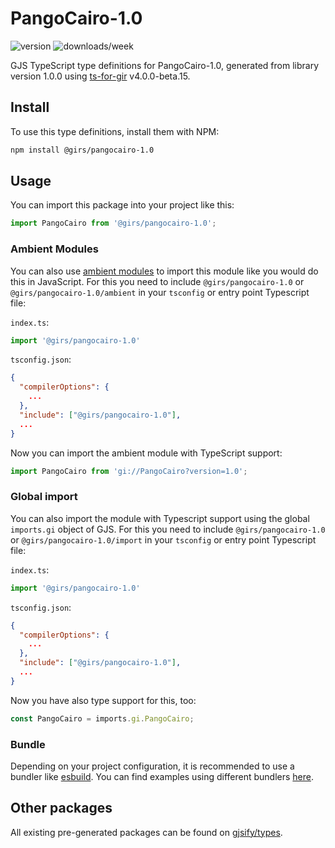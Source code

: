 
# PangoCairo-1.0

![version](https://img.shields.io/npm/v/@girs/pangocairo-1.0)
![downloads/week](https://img.shields.io/npm/dw/@girs/pangocairo-1.0)


GJS TypeScript type definitions for PangoCairo-1.0, generated from library version 1.0.0 using [ts-for-gir](https://github.com/gjsify/ts-for-gir) v4.0.0-beta.15.


## Install

To use this type definitions, install them with NPM:
```bash
npm install @girs/pangocairo-1.0
```

## Usage

You can import this package into your project like this:
```ts
import PangoCairo from '@girs/pangocairo-1.0';
```

### Ambient Modules

You can also use [ambient modules](https://github.com/gjsify/ts-for-gir/tree/main/packages/cli#ambient-modules) to import this module like you would do this in JavaScript.
For this you need to include `@girs/pangocairo-1.0` or `@girs/pangocairo-1.0/ambient` in your `tsconfig` or entry point Typescript file:

`index.ts`:
```ts
import '@girs/pangocairo-1.0'
```

`tsconfig.json`:
```json
{
  "compilerOptions": {
    ...
  },
  "include": ["@girs/pangocairo-1.0"],
  ...
}
```

Now you can import the ambient module with TypeScript support: 

```ts
import PangoCairo from 'gi://PangoCairo?version=1.0';
```

### Global import

You can also import the module with Typescript support using the global `imports.gi` object of GJS.
For this you need to include `@girs/pangocairo-1.0` or `@girs/pangocairo-1.0/import` in your `tsconfig` or entry point Typescript file:

`index.ts`:
```ts
import '@girs/pangocairo-1.0'
```

`tsconfig.json`:
```json
{
  "compilerOptions": {
    ...
  },
  "include": ["@girs/pangocairo-1.0"],
  ...
}
```

Now you have also type support for this, too:

```ts
const PangoCairo = imports.gi.PangoCairo;
```

### Bundle

Depending on your project configuration, it is recommended to use a bundler like [esbuild](https://esbuild.github.io/). You can find examples using different bundlers [here](https://github.com/gjsify/ts-for-gir/tree/main/examples).

## Other packages

All existing pre-generated packages can be found on [gjsify/types](https://github.com/gjsify/types).

